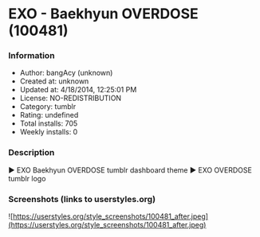 # EXO - Baekhyun OVERDOSE (100481)

### Information
- Author: bangAcy (unknown)
- Created at: unknown
- Updated at: 4/18/2014, 12:25:01 PM
- License: NO-REDISTRIBUTION
- Category: tumblr
- Rating: undefined
- Total installs: 705
- Weekly installs: 0


### Description
► EXO Baekhyun OVERDOSE tumblr dashboard theme
► EXO OVERDOSE tumblr logo


### Screenshots (links to userstyles.org)
![https://userstyles.org/style_screenshots/100481_after.jpeg](https://userstyles.org/style_screenshots/100481_after.jpeg)


